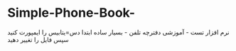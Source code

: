 # Simple-Phone-Book-
نرم افزار تست - آموزشی دفترچه تلفن - بسیار ساده
ابتدا دس=یتابیس را ایمپورت کنید
سپس فایل را تغییر دهید
